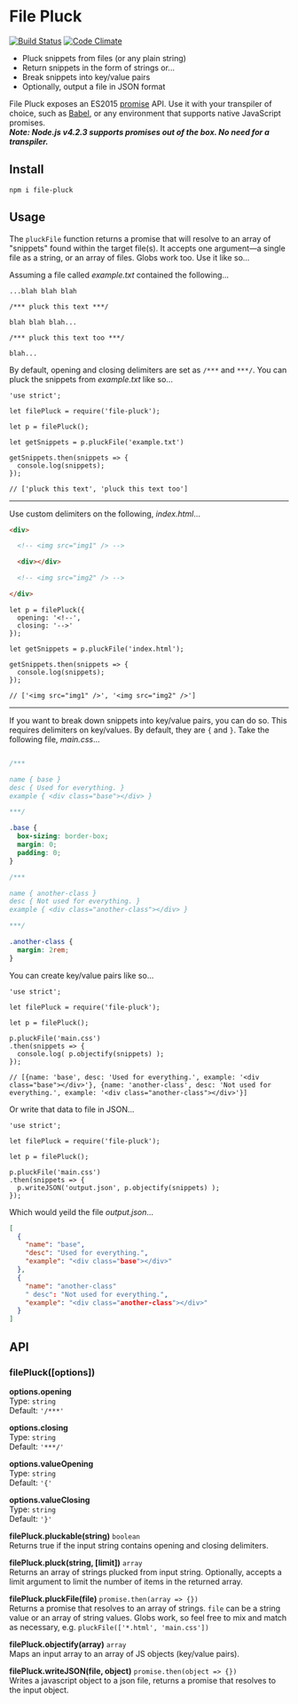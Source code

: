 # File Pluck

[![Build Status](https://travis-ci.org/iAmNathanJ/file-pluck.svg?branch=master)](https://travis-ci.org/iAmNathanJ/file-pluck) [![Code Climate](https://codeclimate.com/github/iAmNathanJ/file-pluck/badges/gpa.svg)](https://codeclimate.com/github/iAmNathanJ/file-pluck)  

- Pluck snippets from files (or any plain string)
- Return snippets in the form of strings or...
- Break snippets into key/value pairs
- Optionally, output a file in JSON format

File Pluck exposes an ES2015 [promise](https://developer.mozilla.org/en-US/docs/Web/JavaScript/Reference/Global_Objects/Promise) API. Use it with your transpiler of choice, such as [Babel](https://babeljs.io/), or any environment that supports native JavaScript promises.  
***Note: Node.js v4.2.3 supports promises out of the box. No need for a transpiler.***

## Install
`npm i file-pluck`

## Usage
The `pluckFile` function returns a promise that will resolve to an array of "snippets" found within the target file(s). It accepts one argument&mdash;a single file as a string, or an array of files. Globs work too. Use it like so...  

Assuming a file called *example.txt* contained the following...
```
...blah blah blah

/*** pluck this text ***/

blah blah blah...

/*** pluck this text too ***/

blah...
```

By default, opening and closing delimiters are set as `/***` and `***/`. You can pluck the snippets from *example.txt* like so...
```node
'use strict';

let filePluck = require('file-pluck');

let p = filePluck();

let getSnippets = p.pluckFile('example.txt')

getSnippets.then(snippets => {
  console.log(snippets);
});

// ['pluck this text', 'pluck this text too']
```

---

Use custom delimiters on the following, *index.html*...
```html
<div>

  <!-- <img src="img1" /> -->

  <div></div>

  <!-- <img src="img2" /> -->

</div>
```

```node
let p = filePluck({
  opening: '<!--',
  closing: '-->'
});

let getSnippets = p.pluckFile('index.html');

getSnippets.then(snippets => {
  console.log(snippets);
});

// ['<img src="img1" />', '<img src="img2" />']
```

---

If you want to break down snippets into key/value pairs, you can do so. This requires delimiters on key/values. By default, they are `{` and `}`. Take the following file, *main.css*...
```css

/***

name { base }
desc { Used for everything. }
example { <div class="base"></div> }

***/

.base {
  box-sizing: border-box;
  margin: 0;
  padding: 0;
}

/***

name { another-class }
desc { Not used for everything. }
example { <div class="another-class"></div> }

***/

.another-class {
  margin: 2rem;
}

```

You can create key/value pairs like so...
```node
'use strict';

let filePluck = require('file-pluck');

let p = filePluck();

p.pluckFile('main.css')
.then(snippets => {
  console.log( p.objectify(snippets) );
});

// [{name: 'base', desc: 'Used for everything.', example: '<div class="base"></div>'}, {name: 'another-class', desc: 'Not used for everything.', example: '<div class="another-class"></div>'}]
```

Or write that data to file in JSON...
```node
'use strict';

let filePluck = require('file-pluck');

let p = filePluck();

p.pluckFile('main.css')
.then(snippets => {
  p.writeJSON('output.json', p.objectify(snippets) );
});
```

Which would yeild the file *output.json*...
```json
[
  {
    "name": "base",
    "desc": "Used for everything.",
    "example": "<div class="base"></div>"
  },
  {
    "name": "another-class"
    " desc": "Not used for everything.",
    "example": "<div class="another-class"></div>"
  }
]
```

## API

### filePluck([options])

**options.opening**  
Type: `string`  
Default: `'/***'`  

**options.closing**  
Type: `string`  
Default: `'***/'`  

**options.valueOpening**  
Type: `string`  
Default: `'{'`  

**options.valueClosing**  
Type: `string`  
Default: `'}'`  

**filePluck.pluckable(string)** `boolean`  
Returns true if the input string contains opening and closing delimiters.

**filePluck.pluck(string, [limit])** `array`  
Returns an array of strings plucked from input string. Optionally, accepts a limit argument to limit the number of items in the returned array.

**filePluck.pluckFile(file)** `promise.then(array => {})`  
Returns a promise that resolves to an array of strings. `file` can be a string value or an array of string values. Globs work, so feel free to mix and match as necessary, e.g. `pluckFile(['*.html', 'main.css'])`

**filePluck.objectify(array)** `array`  
Maps an input array to an array of JS objects (key/value pairs). 

**filePluck.writeJSON(file, object)** `promise.then(object => {})`  
Writes a javascript object to a json file, returns a promise that resolves to the input object. 
